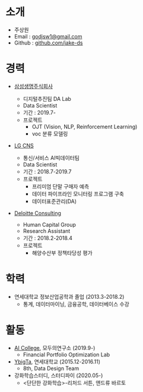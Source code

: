 # 소개

* 주상원
* Email : godjsw1@gmail.com
* Github : [github.com/jake-ds](https://github.com/jake-ds)

# 경력
* [삼성생명주식회사](http://www.samsunglife.com/)
    - 디지털추진팀 DA Lab
    - Data Scientist
    - 기간 : 2019.7-
    - 프로젝트
        - OJT (Vision, NLP, Reinforcement Learning)
        - voc 분류 모델링
    
* [LG CNS](https://www.lgcns.co.kr/)
    - 통신/서비스 AI빅데이터팀
    - Data Scientist
    - 기간 : 2018.7-2019.7
    - 프로젝트
        - 프리미엄 단말 구매자 예측
        - 데이터 파이프라인 모니터링 프로그램 구축
        - 데이터표준관리(DA)

* [Deloitte Consulting](https://www2.deloitte.com/kr/ko/services/consulting-deloitte.html)
    - Human Capital Group
    - Research Assistant
    - 기간 : 2018.2-2018.4
    - 프로젝트
        - 해양수산부 정책타당성 평가
    
# 학력
* 연세대학교 정보산업공학과 졸업 (2013.3-2018.2)
    - 통계, 데이터마이닝, 금융공학, 데이터베이스 수강 

# 활동
* [AI College](http://aic.yangjaehub.com/), 모두의연구소 (2019.9-)
    - Financial Portfolio Optimization Lab
* [YbigTa](http://ybigta.com/), 연세대학교 (2015.12-2016.11)
    - 8th, Data Design Team
* 강화학습스터디, 스터디파이 (2020.05-)
    - <단단한 강화학습>-리처드 서튼, 앤드류 바르토
